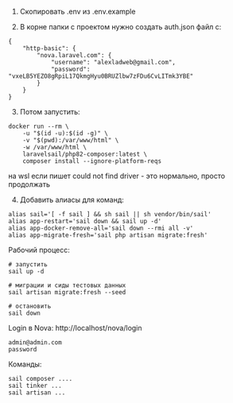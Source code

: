 1. Скопировать .env из .env.example

2. В корне папки с проектом нужно создать auth.json файл с:
```
{
    "http-basic": {
        "nova.laravel.com": {
            "username": "alexladweb@gmail.com",
            "password": "vxeLB5YEZO8gRpiL17QkmgHyu0BRUZlbw7zFDu6CvLITmk3YBE"
        }
    }
}
```

3. Потом запустить:
```
docker run --rm \
    -u "$(id -u):$(id -g)" \
    -v "$(pwd):/var/www/html" \
    -w /var/www/html \
    laravelsail/php82-composer:latest \
    composer install --ignore-platform-reqs
```
на wsl если пишет could not find driver - это нормально, просто продолжать

4. Добавить алиасы для команд:
```
alias sail='[ -f sail ] && sh sail || sh vendor/bin/sail'
alias app-restart='sail down && sail up -d'
alias app-docker-remove-all='sail down --rmi all -v'
alias app-migrate-fresh='sail php artisan migrate:fresh'
```

Рабочий процесс:
```
# запустить
sail up -d

# миграции и сиды тестовых данных
sail artisan migrate:fresh --seed

# остановить
sail down
```

Login в Nova:
http://localhost/nova/login
```
admin@admin.com
password
```

Команды:
```
sail composer ....
sail tinker ...
sail artisan ...
```
